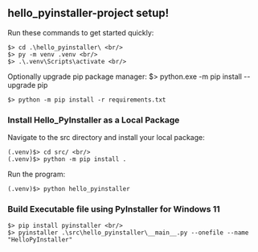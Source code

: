 ## hello_pyinstaller-project setup!

Run these commands to get started quickly: <br/>

    $> cd .\hello_pyinstaller\ <br/>
    $> py -m venv .venv <br/>
    $> .\.venv\Scripts\activate <br/>

Optionally upgrade pip package manager: $> python.exe -m pip install --upgrade pip

    $> python -m pip install -r requirements.txt


### Install Hello_PyInstaller as a Local Package

Navigate to the src directory and install your local package: <br/>

    (.venv)$> cd src/ <br/>
    (.venv)$> python -m pip install .

Run the program: <br/>

    (.venv)$> python hello_pyinstaller


### Build Executable file using PyInstaller for Windows 11

    $> pip install pyinstaller <br/>
    $> pyinstaller .\src\hello_pyinstaller\__main__.py --onefile --name "HelloPyInstaller"
